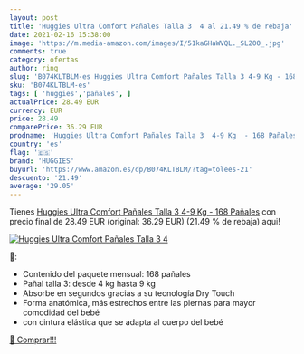 ```yaml
---
layout: post
title: 'Huggies Ultra Comfort Pañales Talla 3  4 al 21.49 % de rebaja'
date: 2021-02-16 15:38:00
image: 'https://m.media-amazon.com/images/I/51kaGHaWVQL._SL200_.jpg'
comments: true
category: ofertas
author: ring
slug: 'B074KLTBLM-es Huggies Ultra Comfort Pañales Talla 3 4-9 Kg - 168 Pañales'
sku: 'B074KLTBLM-es'
tags: [ 'huggies','pañales', ]
actualPrice: 28.49 EUR
currency: EUR
price: 28.49
comparePrice: 36.29 EUR
prodname: 'Huggies Ultra Comfort Pañales Talla 3  4-9 Kg  - 168 Pañales'
country: 'es'
flag: '🇪🇸'
brand: 'HUGGIES'
buyurl: 'https://www.amazon.es/dp/B074KLTBLM/?tag=tolees-21'
descuento: '21.49'
average: '29.05'
---
```


Tienes [Huggies Ultra Comfort Pañales Talla 3  4-9 Kg  - 168 Pañales](https://www.amazon.es/dp/B074KLTBLM/?tag=tolees-21) con precio final de  28.49 EUR (original: 36.29 EUR) (21.49 %  de rebaja) aqui!

[![Huggies Ultra Comfort Pañales Talla 3  4](https://m.media-amazon.com/images/I/51kaGHaWVQL._SL200_.jpg)](https://www.amazon.es/dp/B074KLTBLM/?tag=tolees-21)

🔎:

- Contenido del paquete mensual: 168 pañales
- Pañal talla 3: desde 4 kg hasta 9 kg
- Absorbe en segundos gracias a su tecnología Dry Touch
- Forma anatómica, más estrechos entre las piernas para mayor comodidad del bebé
- con cintura elástica que se adapta al cuerpo del bebé

[🛒 Comprar!!!](https://www.amazon.es/dp/B074KLTBLM/?tag=tolees-21)
